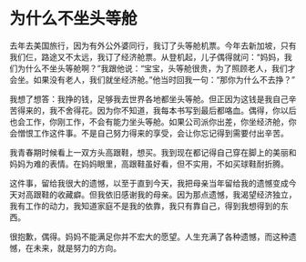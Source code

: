 # 为什么不坐头等舱

去年去美国旅行，因为有外公外婆同行，我订了头等舱机票。今年去新加坡，只有我们仨，路途又不太远，我订了经济舱票。从登机起，儿子偶得就问：“妈妈，我们为什么不坐头等舱啊？”我跟他说：“宝宝，头等舱很贵，为了照顾老人，我们才会坐。如果没有老人，我们就坐经济舱。”他当时回我一句：“那你为什么不去挣？” 

我想了想答：我挣的钱，足够我去世界各地都坐头等舱。但正因为这钱是我自己辛苦得来的，我不舍得花。因为你不知道，我每本书写到最后都咯血。偶得，你以后也会工作，你刚工作，不会有能力坐头等舱。如果公司派你出差，你坐经济舱，你会憎恨工作这件事。不是自己努力得来的享受，会让你忘记得到需要付出辛苦。 

我青春期时候看上一双方头高跟鞋，想买。我到现在都记得自己穿在脚上的美丽和妈妈为难的表情。在妈妈眼里，高跟鞋虽好看，但不实用，不如买球鞋耐折腾。 

这件事，留给我很大的遗憾，以至于直到今天，我把母亲当年留给我的遗憾变成今天对高跟鞋的收藏癖。但我依旧感谢我的母亲。因为那点遗憾，我渴望经济独立，我有工作的动力，我知道家庭不是我的依靠，我只有靠自己，得到我想得到的东西。 

很抱歉，偶得。妈妈不能满足你并不宏大的愿望。人生充满了各种遗憾，而这种遗憾，在未来，就是努力的方向。